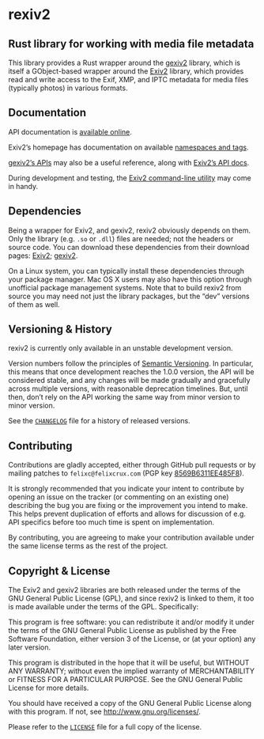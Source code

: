 rexiv2
======

Rust library for working with media file metadata
-------------------------------------------------

This library provides a Rust wrapper around the [gexiv2][gexiv2] library,
which is itself a GObject-based wrapper around the [Exiv2][exiv2] library,
which provides read and write access to the Exif, XMP, and IPTC metadata
for media files (typically photos) in various formats.

[gexiv2]: https://wiki.gnome.org/Projects/gexiv2
[exiv2]:  http://www.exiv2.org/


Documentation
-------------

API documentation is [available online][rexiv2-doc].

Exiv2’s homepage has documentation on available [namespaces and tags][tags-doc].

[gexiv2’s APIs][gexiv2-api] may also be a useful reference, along with [Exiv2’s
API docs][exiv2-api].

During development and testing, the [Exiv2 command-line utility][exiv2-cli] may
come in handy.

[rexiv2-doc]: https://felixcrux.com/files/doc/rexiv2/
[tags-doc]:   http://exiv2.org/metadata.html
[gexiv2-api]: https://git.gnome.org/browse/gexiv2/tree/gexiv2/gexiv2-metadata.h
[exiv2-api]:  http://exiv2.org/doc/index.html
[exiv2-cli]:  http://exiv2.org/manpage.html


Dependencies
------------

Being a wrapper for Exiv2, and gexiv2, rexiv2 obviously depends on them. Only
the library (e.g. `.so` or `.dll`) files are needed; not the headers or source
code. You can download these dependencies from their download pages:
[Exiv2][exiv2-dl]; [gexiv2][gexiv2-dl].

On a Linux system, you can typically install these dependencies through your
package manager. Mac OS X users may also have this option through unofficial
package management systems. Note that to build rexiv2 from source you may need
not just the library packages, but the “dev” versions of them as well.

[exiv2-dl]:  http://www.exiv2.org/download.html
[gexiv2-dl]: https://wiki.gnome.org/Projects/gexiv2/BuildingAndInstalling


Versioning & History
--------------------

rexiv2 is currently only available in an unstable development version.

Version numbers follow the principles of [Semantic Versioning][semver]. In
particular, this means that once development reaches the 1.0.0 version, the
API will be considered stable, and any changes will be made gradually and
gracefully across multiple versions, with reasonable deprecation timelines.
But, until then, don’t rely on the API working the same way from minor version
to minor version.

See the [`CHANGELOG`](CHANGELOG) file for a history of released versions.

[semver]: http://semver.org/spec/v2.0.0.html


Contributing
------------

Contributions are gladly accepted, either through GitHub pull requests or by
mailing patches to `felixc@felixcrux.com` (PGP key [8569B6311EE485F8][pgp-key]).

It is strongly recommended that you indicate your intent to contribute by
opening an issue on the tracker (or commenting on an existing one) describing
the bug you are fixing or the improvement you intend to make. This helps prevent
duplication of efforts and allows for discussion of e.g. API specifics before
too much time is spent on implementation.

By contributing, you are agreeing to make your contribution available under the
same license terms as the rest of the project.

[pgp-key]: http://hkps.pool.sks-keyservers.net/pks/lookup?op=vindex&search=0x8569B6311EE485F8

Copyright & License
-------------------

The Exiv2 and gexiv2 libraries are both released under the terms of the GNU
General Public License (GPL), and since rexiv2 is linked to them, it too is
made available under the terms of the GPL. Specifically:

This program is free software: you can redistribute it and/or modify it
under the terms of the GNU General Public License as published by the Free
Software Foundation, either version 3 of the License, or (at your option)
any later version.

This program is distributed in the hope that it will be useful, but WITHOUT
ANY WARRANTY; without even the implied warranty of MERCHANTABILITY or FITNESS
FOR A PARTICULAR PURPOSE. See the GNU General Public License for more details.

You should have received a copy of the GNU General Public License along with
this program. If not, see <http://www.gnu.org/licenses/>.

Please refer to the [`LICENSE`](LICENSE) file for a full copy of the license.
